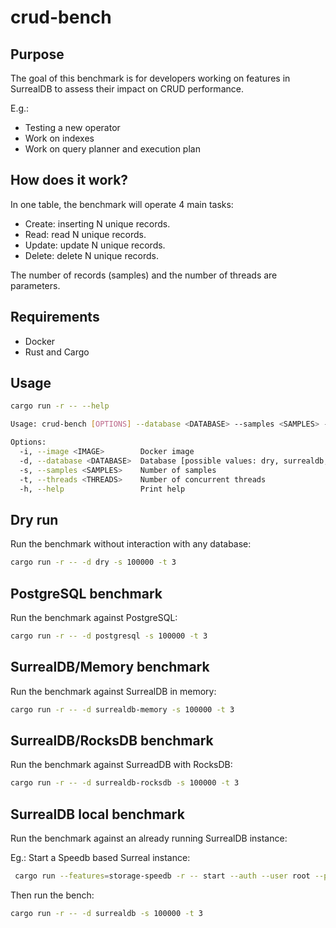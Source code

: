 # crud-bench

## Purpose

The goal of this benchmark is for developers working on features in SurrealDB to assess their impact on CRUD performance.

E.g.:
- Testing a new operator
- Work on indexes
- Work on query planner and execution plan

## How does it work?

In one table, the benchmark will operate 4 main tasks:

- Create: inserting N unique records.
- Read: read N unique records.
- Update: update N unique records.
- Delete: delete N unique records.

The number of records (samples) and the number of threads are parameters.

## Requirements

- Docker
- Rust and Cargo

## Usage

```bash
cargo run -r -- --help
```

```bash
Usage: crud-bench [OPTIONS] --database <DATABASE> --samples <SAMPLES> --threads <THREADS>

Options:
  -i, --image <IMAGE>        Docker image
  -d, --database <DATABASE>  Database [possible values: dry, surrealdb, surrealdb-memory, surrealdb-rocksdb, surrealdb-speedb, mongodb, postgresql]
  -s, --samples <SAMPLES>    Number of samples
  -t, --threads <THREADS>    Number of concurrent threads
  -h, --help                 Print help
```

## Dry run

Run the benchmark without interaction with any database:

```bash
cargo run -r -- -d dry -s 100000 -t 3
```

## PostgreSQL benchmark

Run the benchmark against PostgreSQL:

```bash
cargo run -r -- -d postgresql -s 100000 -t 3
```

## SurrealDB/Memory benchmark

Run the benchmark against SurrealDB in memory:

```bash
cargo run -r -- -d surrealdb-memory -s 100000 -t 3
```

## SurrealDB/RocksDB benchmark

Run the benchmark against SurreadDB with RocksDB:

```bash
cargo run -r -- -d surrealdb-rocksdb -s 100000 -t 3
```

## SurrealDB local benchmark

Run the benchmark against an already running SurrealDB instance:

Eg.: Start a Speedb based Surreal instance:

```bash
 cargo run --features=storage-speedb -r -- start --auth --user root --pass root speedb:/tmp/sur-bench.db
```

Then run the bench:

```bash
cargo run -r -- -d surrealdb -s 100000 -t 3
```

